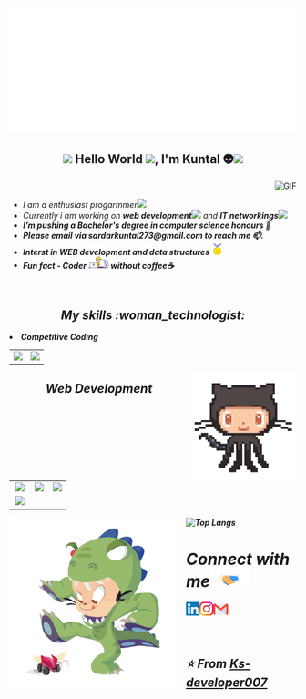 ### <img src="https://github.com/reeveng/reeveng/blob/master/svg.svg"/>
 <h2 align = "center"><img src="https://github.com/TheDudeThatCode/TheDudeThatCode/blob/master/Assets/Hi.gif" width="29px">
  Hello World <img src="https://github.com/TheDudeThatCode/TheDudeThatCode/blob/master/Assets/Earth.gif" width="24px">, I'm <b>Kuntal</b> 👽<img src="https://github.com/TheDudeThatCode/TheDudeThatCode/blob/master/Assets/Mario_Hello_Big.gif" width="30px"></h2>
<!-- <img alt="GIF" src="https://media.giphy.com/media/Cmr1OMJ2FN0B2/giphy.gif" width = 200/> -->
<img align="right" alt="GIF" src="https://i.pinimg.com/originals/e4/26/70/e426702edf874b181aced1e2fa5c6cde.gif" />
<br>
<ul>
  <li>
    <i>I am a enthusiast progarmmer<img src="https://github.com/TheDudeThatCode/TheDudeThatCode/blob/master/Assets/Rocket.gif" width="18px"></i></li>
  <li><i>Currently i am working on <b>web development</b><img src="https://media.giphy.com/media/WUlplcMpOCEmTGBtBW/giphy.gif" width="30"> and <b>IT networkings<img src="https://github.com/TheDudeThatCode/TheDudeThatCode/blob/master/Assets/Developer.gif" width="30px"></li>
  <li><b> I’m pushing  a Bachelor's degree in computer science honours 💼
</li>
    <li> Please email via  <b>sardarkuntal273@gmail.com</b> to reach me 📫.</li>
    <li>Interst in WEB development and data structures <img src="https://github.com/SatYu26/SatYu26/blob/master/Assets/Medal.gif" width="20px"></li>
    <li>Fun fact - Coder <img src="https://github.com/SatYu26/SatYu26/blob/master/Assets/Designer.gif" width="36px">  without coffee☕ </li>
   </ul>

<br>
<h2 align= 'center' height= "230vh">My skills :woman_technologist:</h2>
   <li>Competitive Coding<b></li>

<table>

<tbody>
 
 <tr>
  
<td align="center" width="50%">
<img height=60px src="https://user-images.githubusercontent.com/109293787/184477503-6b22ab19-f933-4b8e-8fba-4af003400a33.png"> 
</td>

<td align="center" width="50%">
<img height=60px src="https://user-images.githubusercontent.com/109293787/184477631-62a28cec-3e5b-4a5f-82b7-a328f9ad8a0f.png"> 
</td>
</tr>
</tbody>
</table>

<img align='right' src="https://raw.githubusercontent.com/iCharlesZ/FigureBed/master/img/octocat.gif" width="190">
    <h2 align = 'center'> Web Development</h2>
<table>
<tbody>
 <tr>


<td align="center" width="30%">
<img height=100px src="https://www.vectorlogo.zone/logos/javascript/javascript-ar21.svg"> 
 
<td align="center" width="30%">
<img height=100px src="https://www.vectorlogo.zone/logos/nodejs/nodejs-ar21.svg"> 
</td>

<td align="center" width="30%">
<img height=100px src="https://www.vectorlogo.zone/logos/w3_html5/w3_html5-ar21.svg"> 
</td>
<tr>
<td align="center" width="33%">
<img height=60px src="https://www.vectorlogo.zone/logos/mysql/mysql-official.svg"> 
</td>
 
 </tr>
</tbody>
</table>





![Top Langs](https://github-readme-stats.vercel.app/api/top-langs/?username=Ks-developer007&theme=radical)<img  align= 'right' src="https://github.com/SatYu26/SatYu26/blob/master/Assets/dinotocat.png" alt="dinotocat" style="float: left; margin-right: 10px;" width="300px" />

# Connect with me<img src="https://github.com/SatYu26/SatYu26/blob/master/Assets/Handshake.gif" height="32px">

  <a href="https://www.linkedin.com/in/kuntal-sardar-08a64a247/">
    <img align="left" alt="Kuntal Sardar | Linkedin" width="24px" src="https://github.com/SatYu26/SatYu26/blob/master/Assets/Linkedin.svg" />
  </a> &nbsp;&nbsp;
  <a href="https://www.instagram.com/kuntal2003/">
    <img align="left" alt="Kuntal2003 | Instagram" width="24px" src="https://github.com/SatYu26/SatYu26/blob/master/Assets/Instagram.svg" />
  </a> &nbsp;&nbsp;
  <a href="mailto:sardarkuntal273@gmail.com">
    <img align="left" alt="sardarkuntal273@gmail.com | Gmail" width="26px" src="https://github.com/SatYu26/SatYu26/blob/master/Assets/Gmail.svg" />
  </a>



<br><br>

<!--            ![visitors](https://visitor-badge.laobi.icu/badge?page_id=Ks-developer007) -->


## ⭐️ From [Ks-developer007](https://github.com/Ks-developer007)


